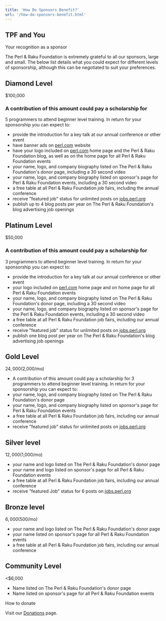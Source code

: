 ```yaml
---
title: 'How Do Sponsors Benefit?'
url: '/how-do-sponsors-benefit.html'
---
```


## TPF and You

Your recognition as a sponsor

The Perl & Raku Foundation is extremely grateful to all our
sponsors, large and small. The below list
details what you could expect for different
levels of sponsorship, although this can be
negotiated to suit your preferences.

## Diamond Level

$100,000

### A contribution of this amount could pay a scholarship for

5 programmers to attend beginner level training. In return
for your sponsorship you can expect to:

- provide the introduction for a key talk at our annual conference or
  other event
- have banner ads on [perl.com](http://perl.com/) website
- have your logo included on [perl.com](http://perl.com/) home page
  and the Perl & Raku Foundation blog, as well as on the home page for
  all Perl & Raku Foundation events
- your name, logo, and company biography listed on The Perl & Raku
  Foundation's donor page, including a 30 second video
- your name, logo, and company biography listed on sponsor's page for
  Perl & Raku Foundation events, including a 30 second video
- a free table at all Perl & Raku Foundation job fairs, including the
  annual conference
- receive "featured job" status for unlimited posts
  on [jobs.perl.org](http://jobs.perl.org/)
- publish up to 4 blog posts per year on The Perl & Raku Foundation's
  blog advertising job openings

## Platinum Level

$50,000

### A contribution of this amount could pay a scholarship for

3 programmers to attend beginner level training. In return
for your sponsorship you can expect to:

- provide the introduction for a key talk at our annual conference or
  other event
- your logo included on [perl.com](http://perl.com/) home page and on
  home page for all Perl & Raku Foundation events
- your name, logo, and company biography listed on The Perl &
  Raku Foundation's donor page, including a 30 second video
- your name, logo, and company biography listed on sponsor's page for
  the Perl & Raku Foundation events, including a 30 second video
- a free table at all Perl & Raku Foundation job fairs, including our
  annual conference
- receive "featured job" status for unlimited posts
  on [jobs.perl.org](http://jobs.perl.org/)
- publish one blog post per year on The Perl & Raku Foundation's blog
  advertising job openings

## Gold Level

$24,000 ($2,000/mo)

- A contribution of this amount could pay a scholarship for 3
  programmers to attend beginner level training. In return for your
  sponsorship you can expect to:
- your name, logo, and company biography listed on The Perl &
  Raku Foundation's donor page
- your name, logo, and company biography listed on sponsor's page for
  Perl & Raku Foundation events
- a free table at all Perl & Raku Foundation job fairs, including our
  annual conference
- receive "featured job" status for unlimited posts
  on [jobs.perl.org](http://jobs.perl.org/)

## Silver level

$12,000 ($1,000/mo)

- your name and logo listed on The Perl & Raku Foundation's donor page
- your name and logo listed on sponsor's page for all Perl &
  Raku Foundation events
- a free table at all Perl & Raku Foundation job fairs, including our
  annual conference
- receive "featured Job" status for 6 posts
  on [jobs.perl.org](http://jobs.perl.org/)

## Bronze level

$6,000 ($500/mo)

- your name and logo listed on The Perl & Raku Foundation's donor page
- your name listed on sponsor's page for all Perl & Raku Foundation
  events
- a free table at all Perl & Raku Foundation job fairs, including our
  annual conference

## Community Level

<$6,000

- Name listed on The Perl & Raku Foundation's donor page
- Name listed on sponsor's page for all Perl & Raku Foundation events

How to donate

Visit our [Donations](donate.html) page.
